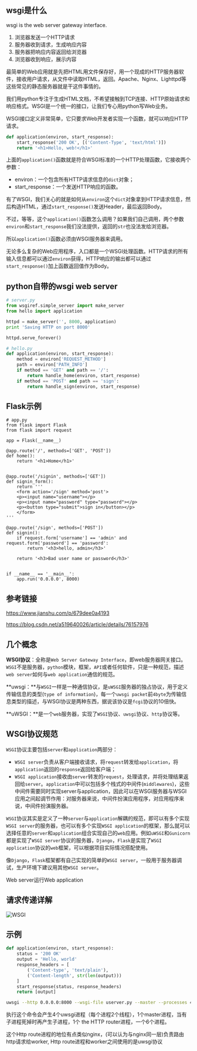 ## wsgi是什么

wsgi is the web server gateway interface.

1. 浏览器发送一个HTTP请求
2. 服务器收到请求，生成响应内容
3. 服务器把响应内容返回给浏览器
4. 浏览器收到响应，展示内容

最简单的Web应用就是先把HTML用文件保存好，用一个现成的HTTP服务器软件，接收用户请求，从文件中读取HTML，返回。Apache、Nginx、Lighttpd等这些常见的静态服务器就是干这件事情的。

我们用python专注于生成HTML文档，不希望接触到TCP连接、HTTP原始请求和响应格式。WSGI是一个统一的接口，让我们专心用python写Web业务。

WSGI接口定义非常简单，它只要求Web开发者实现一个函数，就可以响应HTTP请求。

```python
def application(environ, start_response):
	start_response('200 OK', [('Content-Type', 'text/html')])
	return '<h1>Hello, web!</h1>'
```

上面的`application()`函数就是符合WSGI标准的一个HTTP处理函数，它接收两个参数：

- environ：一个包含所有HTTP请求信息的`dict`对象；
- start_response：一个发送HTTP响应的函数。

有了WSGI，我们关心的就是如何从`environ`这个`dict`对象拿到HTTP请求信息，然后构造HTML，通过`start_response()`发送Header，最后返回Body。

不过，等等，这个`application()`函数怎么调用？如果我们自己调用，两个参数`environ`和`start_response`我们没法提供，返回的`str`也没法发给浏览器。

所以`application()`函数必须由WSGI服务器来调用。



无论多么复杂的Web应用程序，入口都是一个WSGI处理函数。HTTP请求的所有输入信息都可以通过`environ`获得，HTTP响应的输出都可以通过`start_response()`加上函数返回值作为Body。

## python自带的wsgi web server

```python
# server.py
from wsgiref.simple_server import make_server
from hello import application

httpd = make_server('', 8000, application)
print 'Saving HTTP on port 8000'

httpd.serve_forever()
```

```python
# hello.py
def application(environ, start_response):
    method = environ['REQUEST_METHOD']
    path = environ['PATH_INFO']
    if method == 'GET' and path == '/':
        return handle_home(environ, start_response)
    if method == 'POST' and path == 'sign':
        return handle_sign(environ, start_response)
```

## Flask示例

```pyton
# app.py
from flask import Flask
from flask import request 

app = Flask(__name__)

@app.route('/', methods=['GET', 'POST'])
def home():
    return '<h1>Home</h1>'


@app.route('/signin', methods=['GET'])
def signin_form():
    return '''
    <form action='/sign' method='post'>
    <p><input name="username"></p>
    <p><input name="password" type="password"></p>
    <p><button type="submit">sign in</button></p>
    </form>
'''

@app.route('/sign', methods=['POST'])
def signin():
    if request.form['username'] == 'admin' and request.form['password'] == 'password':
        return '<h3>hello, admin</h3>'

    return '<h3>Bad user name or password</h3>'


if __name__ == '__main__':
    app.run('0.0.0.0', 8000)
```

## 参考链接

https://www.jianshu.com/p/679dee0a4193

https://blog.csdn.net/a519640026/article/details/76157976

## 几个概念

**WSGI协议**：全称是`Web Server Gateway Interface`，即web服务器网关接口。`WSGI`不是服务器，`python`模块，框架，`API`或者任何软件，只是一种规范，描述`web server`如何与`web application`通信的规范。

**uwsgi：**与`WSGI`一样是一种通信协议，是`uWSGI`服务器的独占协议，用于定义传输信息的类型(`type of information`)，每一个`uwsgi packet`前`4byte`为传输信息类型的描述，与WSGI协议是两种东西，据说该协议是`fcgi`协议的10倍快。

**uWSGI：**是一个`web`服务器，实现了`WSGI`协议、`uwsgi`协议、`http`协议等。

## WSGI协议规范

`WSGI`协议主要包括`server`和`application`两部分：

- `WSGI server`负责从客户端接收请求，将`request`转发给`application`，将`application`返回的`response`返回给客户端；
- `WSGI application`接收由`server`转发的`request`，处理请求，并将处理结果返回给`server`。`application`中可以包括多个栈式的中间件(`middlewares`)，这些中间件需要同时实现server与application，因此可以在WSGI服务器与WSGI应用之间起调节作用：对服务器来说，中间件扮演应用程序，对应用程序来说，中间件扮演服务器。

`WSGI`协议其实是定义了一种`server`与`application`解耦的规范，即可以有多个实现`WSGI server`的服务器，也可以有多个实现`WSGI application`的框架，那么就可以选择任意的`server`和`application`组合实现自己的`web`应用。例如`uWSGI`和`Gunicorn`都是实现了`WSGI server`协议的服务器，`Django`，`Flask`是实现了`WSGI application`协议的`web`框架，可以根据项目实际情况搭配使用。

像`Django`，`Flask`框架都有自己实现的简单的`WSGI server`，一般用于服务器调试，生产环境下建议用其他`WSGI server`。

Web server运行Web application

## 请求传递详解

![WSGI](http://imgbox.com/mrbsG2Ts)

## 示例

```python
def application(environ, start_response):
    status = '200 OK'
    output = 'Hello, world'
    response_headers = [
        ('Content-type', 'text/plain'),
        ('Content-length', str(len(output)))
    ]
    start_response(status, response_headers)
    return [output]
```

```sh
uwsgi --http 0.0.0.0:8000 --wsgi-file userver.py --master --processes 4 --threads 2
```

执行这个命令会产生4个uwsgi进程（每个进程2个线程），1个master进程，当有子进程死掉时再产生子进程，1个 the HTTP router进程，一个6个进程。

这个Http route进程的地位有点类似nginx，(可以认为与nginx同一层)负责路由http请求给worker, Http route进程和worker之间使用的是uwsgi协议